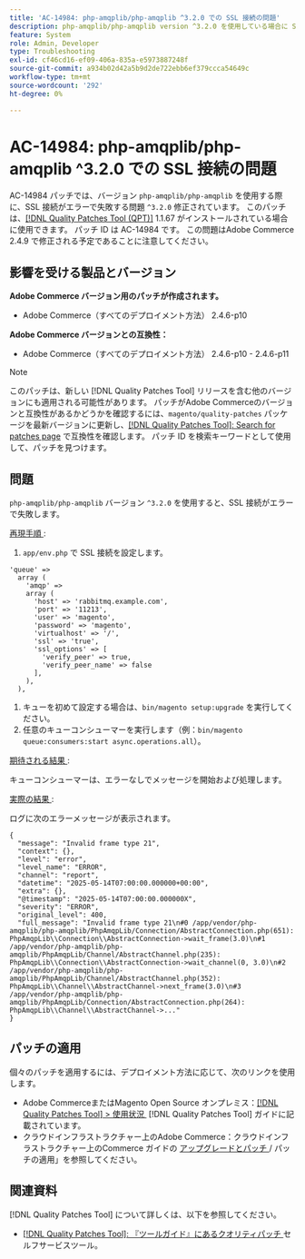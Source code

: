 ```yaml
---
title: 'AC-14984: php-amqplib/php-amqplib ^3.2.0 での SSL 接続の問題'
description: php-amqplib/php-amqplib version ^3.2.0 を使用している場合に SSL 接続がエラーで失敗するAdobe Commerceの問題を修正するために、AC-14984 パッチを適用してください。
feature: System
role: Admin, Developer
type: Troubleshooting
exl-id: cf46cd16-ef09-406a-835a-e5973887248f
source-git-commit: a934b02d42a5b9d2de722ebb6ef379ccca54649c
workflow-type: tm+mt
source-wordcount: '292'
ht-degree: 0%

---
```


# AC-14984: php-amqplib/php-amqplib ^3.2.0 での SSL 接続の問題

AC-14984 パッチでは、バージョン `php-amqplib/php-amqplib` を使用する際に、SSL 接続がエラーで失敗する問題 `^3.2.0` 修正されています。 このパッチは、[[!DNL Quality Patches Tool (QPT)]](/help/tools/quality-patches-tool/quality-patches-tool-to-self-serve-quality-patches.md) 1.1.67 がインストールされている場合に使用できます。 パッチ ID は AC-14984 です。 この問題はAdobe Commerce 2.4.9 で修正される予定であることに注意してください。

## 影響を受ける製品とバージョン

**Adobe Commerce バージョン用のパッチが作成されます。**

* Adobe Commerce（すべてのデプロイメント方法） 2.4.6-p10

**Adobe Commerce バージョンとの互換性：**

* Adobe Commerce（すべてのデプロイメント方法） 2.4.6-p10 - 2.4.6-p11

>[!NOTE]
>
>このパッチは、新しい [!DNL Quality Patches Tool] リリースを含む他のバージョンにも適用される可能性があります。 パッチがAdobe Commerceのバージョンと互換性があるかどうかを確認するには、`magento/quality-patches` パッケージを最新バージョンに更新し、[[!DNL Quality Patches Tool]: Search for patches page](https://experienceleague.adobe.com/tools/commerce-quality-patches/index.html?lang=ja) で互換性を確認します。 パッチ ID を検索キーワードとして使用して、パッチを見つけます。

## 問題

`php-amqplib/php-amqplib` バージョン `^3.2.0` を使用すると、SSL 接続がエラーで失敗します。

<u> 再現手順 </u>:

1. `app/env.php` で SSL 接続を設定します。

```
'queue' =>
  array (
    'amqp' =>
    array (
      'host' => 'rabbitmq.example.com',
      'port' => '11213',
      'user' => 'magento',
      'password' => 'magento',
      'virtualhost' => '/',
      'ssl' => 'true',
      'ssl_options' => [
        'verify_peer' => true,
        'verify_peer_name' => false
      ],
    ),
  ),
```

1. キューを初めて設定する場合は、`bin/magento setup:upgrade` を実行してください。
1. 任意のキューコンシューマーを実行します（例：`bin/magento queue:consumers:start async.operations.all`）。

<u> 期待される結果 </u>:

キューコンシューマーは、エラーなしでメッセージを開始および処理します。

<u> 実際の結果 </u>:

ログに次のエラーメッセージが表示されます。

```
{
  "message": "Invalid frame type 21",
  "context": {},
  "level": "error",
  "level_name": "ERROR",
  "channel": "report",
  "datetime": "2025-05-14T07:00:00.000000+00:00",
  "extra": {},
  "@timestamp": "2025-05-14T07:00:00.000000X",
  "severity": "ERROR",
  "original_level": 400,
  "full_message": "Invalid frame type 21\n#0 /app/vendor/php-amqplib/php-amqplib/PhpAmqpLib/Connection/AbstractConnection.php(651): PhpAmqpLib\\Connection\\AbstractConnection->wait_frame(3.0)\n#1 /app/vendor/php-amqplib/php-amqplib/PhpAmqpLib/Channel/AbstractChannel.php(235): PhpAmqpLib\\Connection\\AbstractConnection->wait_channel(0, 3.0)\n#2 /app/vendor/php-amqplib/php-amqplib/PhpAmqpLib/Channel/AbstractChannel.php(352): PhpAmqpLib\\Channel\\AbstractChannel->next_frame(3.0)\n#3 /app/vendor/php-amqplib/php-amqplib/PhpAmqpLib/Connection/AbstractConnection.php(264): PhpAmqpLib\\Channel\\AbstractChannel->..."
}
```

## パッチの適用

個々のパッチを適用するには、デプロイメント方法に応じて、次のリンクを使用します。

* Adobe CommerceまたはMagento Open Source オンプレミス：[[!DNL Quality Patches Tool] > 使用状況 &#x200B;](/help/tools/quality-patches-tool/usage.md) [!DNL Quality Patches Tool] ガイドに記載されています。
* クラウドインフラストラクチャー上のAdobe Commerce：クラウドインフラストラクチャー上のCommerce ガイドの [&#x200B; アップグレードとパッチ &#x200B;](https://experienceleague.adobe.com/docs/commerce-cloud-service/user-guide/develop/upgrade/apply-patches.html?lang=ja)/ パッチの適用」を参照してください。

## 関連資料

[!DNL Quality Patches Tool] について詳しくは、以下を参照してください。

* [[!DNL Quality Patches Tool]: 『ツールガイド』にあるクオリティパッチ &#x200B;](/help/tools/quality-patches-tool/quality-patches-tool-to-self-serve-quality-patches.md) セルフサービスツール。
